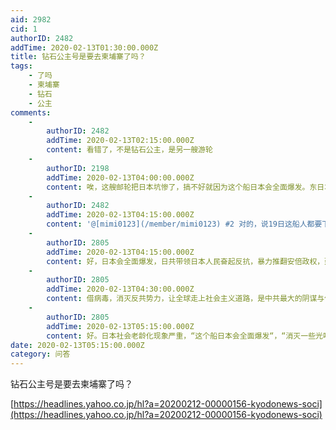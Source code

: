 ```yaml
---
aid: 2982
cid: 1
authorID: 2482
addTime: 2020-02-13T01:30:00.000Z
title: 钻石公主号是要去柬埔寨了吗？
tags:
    - 了吗
    - 柬埔寨
    - 钻石
    - 公主
comments:
    -
        authorID: 2482
        addTime: 2020-02-13T02:15:00.000Z
        content: 看错了，不是钻石公主，是另一艘游轮
    -
        authorID: 2198
        addTime: 2020-02-13T04:00:00.000Z
        content: 唉，这艘邮轮把日本坑惨了，搞不好就因为这个船日本会全面爆发。东日本人现在恨死安倍政权。
    -
        authorID: 2482
        addTime: 2020-02-13T04:15:00.000Z
        content: '@[mimi0123](/member/mimi0123) #2 对的，说19日这船人都要下来了，那腥风血雨的场景，简直不敢想象。'
    -
        authorID: 2805
        addTime: 2020-02-13T04:15:00.000Z
        content: 好，日本会全面爆发，日共带领日本人民奋起反抗，暴力推翻安倍政权，建立新日本。
    -
        authorID: 2805
        addTime: 2020-02-13T04:30:00.000Z
        content: 借病毒，消灭反共势力，让全球走上社会主义道路，是中共最大的阴谋与使命
    -
        authorID: 2805
        addTime: 2020-02-13T05:15:00.000Z
        content: 好。日本社会老龄化现象严重，“这个船日本会全面爆发“，“消灭一些光吃不造血的蛀虫（吃养老金吃医保的没啥生产力的）”，日本可重振经济。
date: 2020-02-13T05:15:00.000Z
category: 问答
---
```


钻石公主号是要去柬埔寨了吗？

[https://headlines.yahoo.co.jp/hl?a=20200212-00000156-kyodonews-soci](https://headlines.yahoo.co.jp/hl?a=20200212-00000156-kyodonews-soci)
